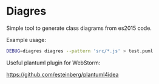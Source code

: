 # Diagres

Simple tool to generate class diagrams from es2015 code.

Example usage:
```bash
DEBUG=diagres diagres --pattern 'src/*.js' > test.puml
```

Useful plantuml plugin for WebStorm:

  https://github.com/esteinberg/plantuml4idea